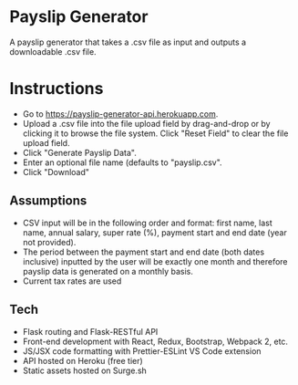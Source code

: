 # Payslip Generator
A payslip generator that takes a .csv file as input and outputs a downloadable .csv file. 

# Instructions
- Go to https://payslip-generator-api.herokuapp.com.
- Upload a .csv file into the file upload field by drag-and-drop or by clicking it to browse the file system. Click "Reset Field" to clear the file upload field.
- Click "Generate Payslip Data".
- Enter an optional file name (defaults to "payslip.csv".
- Click "Download"

## Assumptions
- CSV input will be in the following order and format: first name, last name, annual salary, super rate (%), payment start and end date (year not provided).
- The period between the payment start and end date (both dates inclusive) inputted by the user will be exactly one month and therefore payslip data is generated on a monthly basis.
- Current tax rates are used

## Tech
- Flask routing and Flask-RESTful API
- Front-end development with React, Redux, Bootstrap, Webpack 2, etc.
- JS/JSX code formatting with Prettier-ESLint VS Code extension
- API hosted on Heroku (free tier)
- Static assets hosted on Surge.sh
